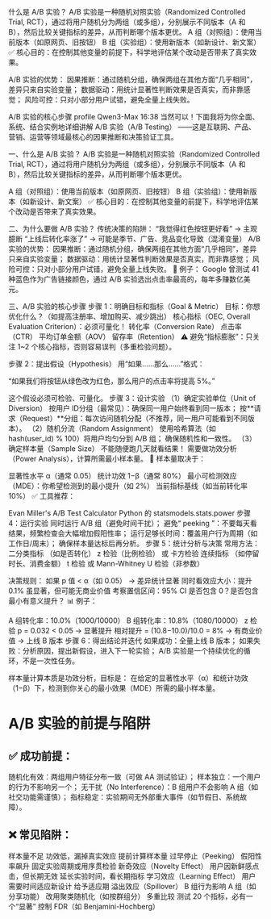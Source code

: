 什么是 A/B 实验？
A/B 实验是一种随机对照实验（Randomized Controlled Trial, RCT），通过将用户随机分为两组（或多组），分别展示不同版本（A 和 B），然后比较关键指标的差异，从而判断哪个版本更优。 
A 组（对照组）：使用当前版本（如原网页、旧按钮）
B 组（实验组）：使用新版本（如新设计、新文案）
✅ 核心目的：在控制其他变量的前提下，科学地评估某个改动是否带来了真实效果。

A/B 实验的优势：
因果推断：通过随机分组，确保两组在其他方面“几乎相同”，差异只来自实验变量；
数据驱动：用统计显著性判断效果是否真实，而非靠感觉；
风险可控：只对小部分用户试错，避免全量上线失败。

A/B 实验的核心步骤
profile
Qwen3-Max
16:38
当然可以！下面我将为你全面、系统、结合实例地详细讲解 A/B 实验（A/B Testing） ——这是互联网、产品、营销、运营等领域最核心的因果推断和决策验证工具。

一、什么是 A/B 实验？
A/B 实验是一种随机对照实验（Randomized Controlled Trial, RCT），通过将用户随机分为两组（或多组），分别展示不同版本（A 和 B），然后比较关键指标的差异，从而判断哪个版本更优。 

A 组（对照组）：使用当前版本（如原网页、旧按钮）
B 组（实验组）：使用新版本（如新设计、新文案）
✅ 核心目的：在控制其他变量的前提下，科学地评估某个改动是否带来了真实效果。

二、为什么要做 A/B 实验？
传统决策的陷阱：
“我觉得红色按钮更好看” → 主观臆断
“上线后转化率涨了” → 可能是季节、广告、竞品变化导致（混淆变量）
A/B 实验的优势：
因果推断：通过随机分组，确保两组在其他方面“几乎相同”，差异只来自实验变量；
数据驱动：用统计显著性判断效果是否真实，而非靠感觉；
风险可控：只对小部分用户试错，避免全量上线失败。
🌰 例子：
Google 曾测试 41 种蓝色作为广告链接颜色，通过 A/B 实验选出点击率最高的，每年多赚数亿美元。 

三、A/B 实验的核心步骤
步骤 1：明确目标和指标（Goal & Metric）
目标：你想优化什么？（如提高注册率、增加购买、减少跳出）
核心指标（OEC, Overall Evaluation Criterion）：必须可量化！
转化率（Conversion Rate）
点击率（CTR）
平均订单金额（AOV）
留存率（Retention）
⚠️ 避免“指标膨胀”：只关注 1~2 个核心指标，否则容易误判（多重检验问题）。 

步骤 2：提出假设（Hypothesis）
用“如果……那么……”格式：

“如果我们将按钮从绿色改为红色，那么用户的点击率将提高 5%。” 

这个假设必须可检验、可量化。
步骤 3：设计实验
（1）确定实验单位（Unit of Diversion）
按用户 ID分组（最常见）：确保同一用户始终看到同一版本；
按**请求（Request）**分组：每次访问随机分配（不推荐，同一用户可能看到不同版本）。
（2）随机分流（Random Assignment）
使用哈希算法（如 hash(user_id) % 100）将用户均匀分到 A/B 组；
确保随机性和一致性。
（3）确定样本量（Sample Size）
不能随便跑几天就看结果！
需要做功效分析（Power Analysis），计算所需最小样本量。
🔢 样本量取决于： 

显著性水平 α（通常 0.05）
统计功效 1−β（通常 80%）
最小可检测效应（MDE）：你希望检测到的最小提升（如 2%）
当前指标基线（如当前转化率 10%）
✅ 工具推荐：

Evan Miller's A/B Test Calculator
Python 的 statsmodels.stats.power
步骤 4：运行实验
同时运行 A/B 组（避免时间干扰）；
避免“ peeking ”：不要每天看结果，频繁检查会大幅增加假阳性率；
运行足够长时间：覆盖用户行为周期（如工作日/周末）；
确保样本量达标后再分析。
步骤 5：统计分析与决策
常用方法：
二分类指标
（如是否转化）
z 检验（比例检验）
或
卡方检验
连续指标
（如停留时长、消费金额）
t 检验
或
Mann-Whitney U 检验（非参数）

决策规则：
如果 p 值 < α（如 0.05） → 差异统计显著
同时看效应大小：提升 0.1% 虽显著，但可能无商业价值
考察置信区间：95% CI 是否包含 0？是否包含最小有意义提升？
📊 例子： 

A 组转化率：10.0%（1000/10000）
B 组转化率：10.8%（1080/10000）
z 检验 p = 0.032 < 0.05 → 显著提升
相对提升 = (10.8−10.0)/10.0 = 8% → 有商业价值 → 上线 B 版本
步骤 6：得出结论并迭代
如果成功：全量上线 B 版本；
如果失败：分析原因，提出新假设，进入下一轮实验；
A/B 实验是一个持续优化的循环，不是一次性任务。

样本量计算本质是功效分析，目标是：
在给定的显著性水平（α）和统计功效（1−β）下，检测到你关心的最小效果（MDE）所需的最小样本量。 

# A/B 实验的前提与陷阱
## ✅ 成功前提：
随机化有效：两组用户特征分布一致（可做 AA 测试验证）；
样本独立：一个用户的行为不影响另一个；
无干扰（No Interference）：B 组用户不会影响 A 组（如社交功能需谨慎）；
指标稳定：实验期间无外部重大事件（如节假日、系统故障）。
## ❌ 常见陷阱：
样本量不足
功效低，漏掉真实效应
提前计算样本量
过早停止（Peeking）
假阳性率飙升
固定实验周期或用序贯检验
新奇效应（Novelty Effect）
用户因新鲜感点击，但长期无效
延长实验时间，看长期指标
学习效应（Learning Effect）
用户需要时间适应新设计
给予适应期
溢出效应（Spillover）
B 组行为影响 A 组（如分享功能）
改用聚类随机化（如按群组分）
多重比较
测试 20 个指标，必有一个“显著”
控制 FDR（如 Benjamini-Hochberg）





















